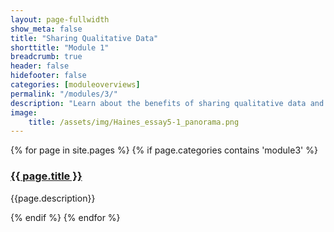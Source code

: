 ```yaml
---
layout: page-fullwidth
show_meta: false
title: "Sharing Qualitative Data"
shorttitle: "Module 1"
breadcrumb: true
header: false
hidefooter: false
categories: [moduleoverviews]
permalink: "/modules/3/"
description: "Learn about the benefits of sharing qualitative data and how to address challenges that can arise when you share such data."
image:
    title: /assets/img/Haines_essay5-1_panorama.png
---
```

<div class="item">
  {% for page in site.pages %}
    {% if page.categories contains 'module3' %}
      <h3><a href="{{ site.url }}{{ site.baseurl }}{{ page.url }}">{{ page.title }}</a></h3>
      <p>{{page.description}}</p>  
    {% endif %}
  {% endfor %}
</div>
